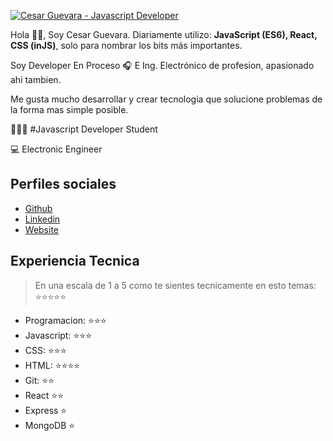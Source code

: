 [![Cesar Guevara - Javascript Developer](https://i.blogs.es/ca3f34/space-perspective_fullaltitude-squashed/450_1000.jpg)](https://www.domakedev.com)

Hola 👋🏻, Soy Cesar Guevara. Diariamente utilizo: **JavaScript (ES6), React, CSS (inJS)**, solo para nombrar los bits más importantes.

Soy Developer En Proceso 🎧 E Ing. Electrónico de profesion, apasionado ahi tambien.


Me gusta mucho desarrollar y crear tecnologia que solucione problemas de la forma mas simple posible.


👨🏼‍💻 #Javascript Developer Student

💻 Electronic Engineer

## Perfiles sociales

- [Github](https://github.com/domakedev/)
- [Linkedin](https://www.linkedin.com/in/c%C3%A9sar-guevara-cabrera-4890b2140/)
- [Website](https://domakedev.com/)


## Experiencia Tecnica
> En una escala de 1 a 5 como te sientes tecnicamente en esto temas:  ⭐️⭐️⭐️⭐️⭐️

- Programacion: ⭐️⭐️⭐️
- Javascript: ⭐️⭐️⭐️
- CSS: ⭐️⭐️⭐️
- HTML: ⭐️⭐️⭐️⭐️
- Git: ⭐️⭐️
- React ⭐️⭐️
- Express ⭐️
- MongoDB ⭐️
